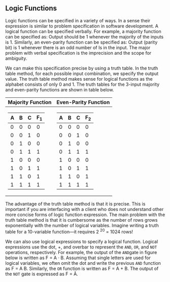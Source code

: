 ## Logic Functions

Logic functions can be specified in a variety of ways. In a sense their expression is similar to problem specification in software development. A logical function can be specified verbally. For example, a majority function can be specified as: Output should be 1 whenever the majority of the inputs is 1. Similarly, an even-parity function can be specified as: Output (parity bit) is 1 whenever there is an odd number of Is in the input. The major problem with verbal specification is the imprecision and the scope for ambiguity.

We can make this specification precise by using a truth table. In the truth table method, for each possible input combination, we specify the output value. The truth table method makes sense for logical functions as the alphabet consists of only 0 and 1. The truth tables for the 3-input majority and even-parity functions are shown in table below.

| Majority Function | Even-Parity Function |
|-------------------|----------------------|
| <table> <thead> <tr> <th>A</th> <th>B</th> <th>C</th> <th>F<sub>1</sub></th> </tr> <tbody> <tr> <td>0</td> <td>0</td> <td>0</td> <td>0</td> </tr> <tr> <td>0</td> <td>0</td> <td>1</td> <td>0</td> </tr> <tr> <td>0</td> <td>1</td> <td>0</td> <td>0</td> </tr> <tr> <td>0</td> <td>1</td> <td>1</td> <td>1</td> </tr> <tr> <td>1</td> <td>0</td> <td>0</td> <td>0</td> </tr> <tr> <td>1</td> <td>0</td> <td>1</td> <td>1</td> </tr> <tr> <td>1</td> <td>1</td> <td>0</td> <td>1</td> </tr> <tr> <td>1</td> <td>1</td> <td>1</td> <td>1</td> </tr> </tbody> </thead> </table>| <table> <thead> <tr> <th>A</th> <th>B</th> <th>C</th> <th>F<sub>2</sub></th> </tr> <tbody> <tr> <td>0</td> <td>0</td> <td>0</td> <td>0</td> </tr> <tr> <td>0</td> <td>0</td> <td>1</td> <td>0</td> </tr> <tr> <td>0</td> <td>1</td> <td>0</td> <td>0</td> </tr> <tr> <td>0</td> <td>1</td> <td>1</td> <td>1</td> </tr> <tr> <td>1</td> <td>0</td> <td>0</td> <td>0</td> </tr> <tr> <td>1</td> <td>0</td> <td>1</td> <td>1</td> </tr> <tr> <td>1</td> <td>1</td> <td>0</td> <td>1</td> </tr> <tr> <td>1</td> <td>1</td> <td>1</td> <td>1</td> </tr> </tbody> </thead> </table> |

The advantage of the truth table method is that it is precise. This is important if you are interfacing with a client who does not understand other more concise forms of logic function expression. The main problem with the truth table method is that it is cumbersome as the number of rows grows exponentially with the number of logical variables. Imagine writing a truth table for a 10-variable function—it requires 2 <sup>20</sup> = 1024 rows!

We can also use logical expressions to specify a logical function. Logical expressions use the dot, +, and overbar to represent the `AND`, `OR`, and `NOT` operations, respectively. For example, the output of the `AND`gate in figure below is written as F = A <span>&#183;</span> B. Assuming that single letters are used for logical variables, we often omit the dot and write the previous `AND` function as F = A B. Similarly, the `OR` function is written as F = A + B. The output of the `NOT` gate is expressed as F = <span>&Amacr;</span>. 